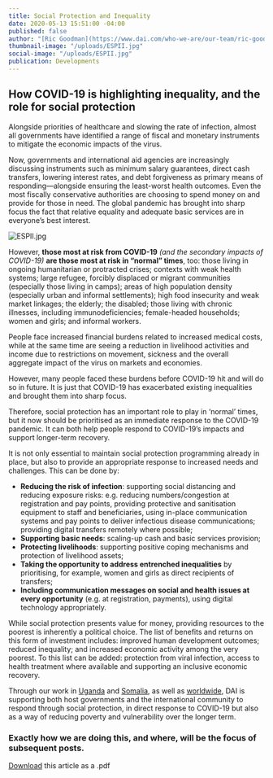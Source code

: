 ```yaml
---
title: Social Protection and Inequality
date: 2020-05-13 15:51:00 -04:00
published: false
author: "[Ric Goodman](https://www.dai.com/who-we-are/our-team/ric-goodman)"
thumbnail-image: "/uploads/ESPII.jpg"
social-image: "/uploads/ESPII.jpg"
publication: Developments
---
```


## How COVID-19 is highlighting inequality, and the role for social protection

Alongside priorities of healthcare and slowing the rate of infection, almost all governments have identified a range of fiscal and
monetary instruments to mitigate the economic impacts of the virus.

Now, governments and international aid agencies are increasingly discussing instruments such as minimum salary guarantees, direct cash transfers, lowering interest rates, and debt forgiveness as primary means of responding—alongside ensuring the least-worst health outcomes. Even the most fiscally conservative authorities are choosing to spend money on and provide for those in need. The global pandemic has brought into sharp focus the fact that relative equality and adequate basic services are in everyone’s best interest.

![ESPII.jpg](/uploads/ESPII.jpg)

However, **those most at risk from COVID-19** _(and the secondary impacts of COVID-19)_ **are those most at risk in “normal” times**, too: those living in ongoing humanitarian or protracted crises; contexts with weak health systems; large refugee, forcibly displaced or migrant communities (especially those living in camps); areas of high population density (especially urban and informal settlements); high food insecurity and weak market linkages; the elderly; the disabled; those living with chronic illnesses, including immunodeficiencies; female-headed households; women and girls; and informal workers.

People face increased financial burdens related to increased medical costs, while at the same time are seeing a reduction in livelihood activities and income due to restrictions on movement, sickness and the overall aggregate impact of the virus on markets and economies.

However, many people faced these burdens before COVID-19 hit and will do so in future. It is just that COVID-19 has exacerbated existing inequalities and brought them into sharp focus.

Therefore, social protection has an important role to play in ‘normal’ times, but it now should be prioritised as an immediate response to the COVID-19 pandemic. It can both help people respond to COVID-19’s impacts and support longer-term recovery.

It is not only essential to maintain social protection programming already in place, but also to provide an appropriate response to increased needs and challenges. This can be done by:

* **Reducing the risk of infection**: supporting social distancing and reducing exposure risks: e.g. reducing numbers/congestion at registration and pay points, providing protective and sanitisation equipment to staff and beneficiaries, using in-place communication systems and pay points to deliver infectious disease communications; providing digital transfers remotely where possible;
* **Supporting basic needs**: scaling-up cash and basic services provision;
* **Protecting livelihoods**: supporting positive coping mechanisms and
protection of livelihood assets;
* **Taking the opportunity to address entrenched inequalities** by prioritising, for example, women and girls as direct recipients of transfers;
* **Including communication messages on social and health issues at every opportunity** (e.g. at registration, payments), using digital technology appropriately.

While social protection presents value for money, providing resources to the poorest is inherently a political choice. The list of benefits and returns on this form of investment includes: improved human development outcomes; reduced inequality; and increased economic activity among the very poorest. To this list can be added: protection from viral infection, access to health treatment where available and supporting an inclusive economic recovery.

Through our work in [Uganda](http://www.dai.com/our-work/projects/uganda-expanding-social-protection-ii-esp-ii) and [Somalia](https://www.dai.com/our-work/projects/somalia-technical-assistance-facility), as well as [worldwide](https://www.dai.com/our-work/projects/worldwide-expert-advisory-call-down-services-eacds), DAI is supporting both host governments and the international community to respond through social protection, in direct response to COVID-19 but also as a way of reducing poverty and vulnerability over the longer term.

<aside><h3>Exactly how we are doing this, and where, will be the focus of subsequent posts.</h3><p><a href=" ">Download</a> this article as  a .pdf</p></aside>